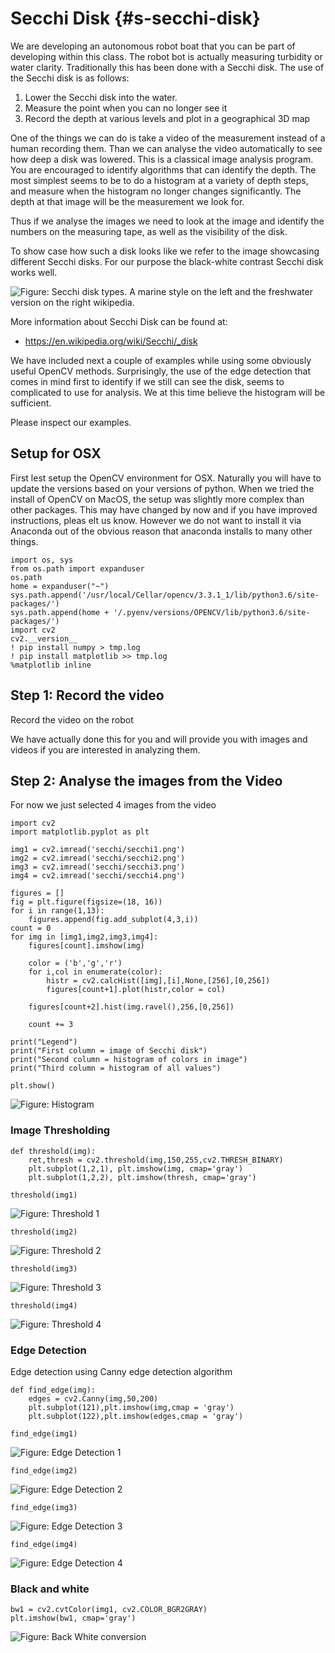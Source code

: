 # Secchi Disk {#s-secchi-disk}

We are developing an autonomous robot boat that you can be part of
developing within this class. The robot bot is actually measuring
turbidity or water clarity. Traditionally this has been done with a
Secchi disk. The use of the Secchi disk is as follows:

1. Lower the Secchi disk into the water. 
2. Measure the point when you can no longer see it
3. Record the depth at various levels and plot in a geographical 3D
   map

One of the things we can do is take a video of the measurement instead
of a human recording them. Than we can analyse the video automatically
to see how deep a disk was lowered. This is a classical image analysis
program. You are encouraged to identify algorithms that can identify
the depth. The most simplest seems to be to do a histogram at a
variety of depth steps, and measure when the histogram no longer
changes significantly. The depth at that image will be the measurement
we look for.

Thus if we analyse the images we need to look at the image and
identify the numbers on the measuring tape, as well as the visibility
of the disk.

To show case how such a disk looks like we refer to the image
showcasing different Secchi disks. For our purpose the black-white
contrast Secchi disk works well.


![**Figure:** Secchi disk types. A marine style on the left and
the freshwater version on the right wikipedia.](images/secchi-field-test/disk.png)

More information about Secchi Disk can be found at:

* <https://en.wikipedia.org/wiki/Secchi/_disk>

We have included next a couple of examples while using some obviously
useful OpenCV methods. Surprisingly, the use of the edge detection
that comes in mind first to identify if we still can see the disk,
seems to complicated to use for analysis. We at this time believe the
histogram will be sufficient.

Please inspect our examples.


## Setup for OSX

First lest setup the OpenCV environment for OSX. Naturally you will
have to update the versions based on your versions of python. When we
tried the install of OpenCV on MacOS, the setup was slightly more
complex than other packages. This may have changed by now and if you
have improved instructions, pleas elt us know. However we do not want
to install it via Anaconda out of the obvious reason that anaconda
installs to many other things.

    import os, sys
    from os.path import expanduser
    os.path
    home = expanduser("~")
    sys.path.append('/usr/local/Cellar/opencv/3.3.1_1/lib/python3.6/site-packages/')
    sys.path.append(home + '/.pyenv/versions/OPENCV/lib/python3.6/site-packages/')
    import cv2
    cv2.__version__
    ! pip install numpy > tmp.log
    ! pip install matplotlib >> tmp.log
    %matplotlib inline

## Step 1: Record the video

Record the video on the robot

We have actually done this for you and will provide you with images
and videos if you are interested in analyzing them.

## Step 2: Analyse the images from the Video

For now we just selected 4 images from the video

    import cv2
    import matplotlib.pyplot as plt

    img1 = cv2.imread('secchi/secchi1.png') 
    img2 = cv2.imread('secchi/secchi2.png') 
    img3 = cv2.imread('secchi/secchi3.png') 
    img4 = cv2.imread('secchi/secchi4.png') 

    figures = []
    fig = plt.figure(figsize=(18, 16))
    for i in range(1,13):
        figures.append(fig.add_subplot(4,3,i))
    count = 0
    for img in [img1,img2,img3,img4]:
        figures[count].imshow(img)

        color = ('b','g','r')
        for i,col in enumerate(color):
            histr = cv2.calcHist([img],[i],None,[256],[0,256])
            figures[count+1].plot(histr,color = col)

        figures[count+2].hist(img.ravel(),256,[0,256])

        count += 3

    print("Legend")
    print("First column = image of Secchi disk")
    print("Second column = histogram of colors in image")
    print("Third column = histogram of all values")

    plt.show() 

![**Figure:** Histogram](images/secchi/output_9_1.png)


### Image Thresholding

    def threshold(img):
        ret,thresh = cv2.threshold(img,150,255,cv2.THRESH_BINARY)
        plt.subplot(1,2,1), plt.imshow(img, cmap='gray')
        plt.subplot(1,2,2), plt.imshow(thresh, cmap='gray')

    threshold(img1)

![**Figure:** Threshold 1](images/secchi/output_13_0.png)

    threshold(img2)

![**Figure:** Threshold 2](images/secchi/output_14_0.png)

    threshold(img3)

![**Figure:** Threshold 3](images/secchi/output_15_0.png)

    threshold(img4)

![**Figure:** Threshold 4](images/secchi/output_16_0.png)

### Edge Detection

Edge detection using Canny edge detection algorithm

    def find_edge(img):
        edges = cv2.Canny(img,50,200)
        plt.subplot(121),plt.imshow(img,cmap = 'gray')
        plt.subplot(122),plt.imshow(edges,cmap = 'gray')

    find_edge(img1)

![**Figure:** Edge Detection 1](images/secchi/output_19_0.png)

    find_edge(img2)

![**Figure:** Edge Detection 2](images/secchi/output_20_0.png)

    find_edge(img3)

![**Figure:** Edge Detection 3](images/secchi/output_21_0.png)

    find_edge(img4)

![**Figure:** Edge Detection 4](images/secchi/output_22_0.png)

### Black and white

    bw1 = cv2.cvtColor(img1, cv2.COLOR_BGR2GRAY)
    plt.imshow(bw1, cmap='gray')

![**Figure:** Back White conversion](images/secchi/output_26_1.png)
